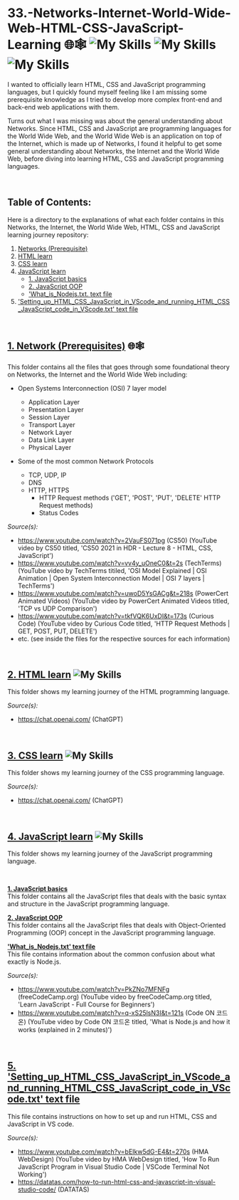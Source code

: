 # 33.-Networks-Internet-World-Wide-Web-HTML-CSS-JavaScript-Learning 🌐🕸️ ![My Skills](https://go-skill-icons.vercel.app/api/icons?i=javascript) ![My Skills](https://go-skill-icons.vercel.app/api/icons?i=css) ![My Skills](https://go-skill-icons.vercel.app/api/icons?i=html)
I wanted to officially learn HTML, CSS and JavaScript programming languages, but I quickly found myself feeling like I am missing some prerequisite knowledge as I tried to develop more complex front-end and back-end web applications with them.

Turns out what I was missing was about the general understanding about Networks. Since HTML, CSS and JavaScript are programming languages for the World Wide Web, and the World Wide Web is an application on top of the Internet, which is made up of
Networks, I found it helpful to get some general understanding about Networks, the Internet and the World Wide Web, before diving into learning HTML, CSS and JavaScript programming languages.

<br>

## Table of Contents:
Here is a directory to the explanations of what each folder contains in this Networks, the Internet, the World Wide Web, HTML, CSS and JavaScript learning journey repository:
1. [Networks (Prerequisite)](#networks)  
2. [HTML learn](#html)  
3. [CSS learn](#css)
4. [JavaScript learn](#js)
   + [1. JavaScript basics](#jsbasics)
   + [2. JavaScript OOP](#jsoop)
   + ['What_is_Nodejs.txt. text file](#whatisnodejs)
5. ['Setting_up_HTML_CSS_JavaScript_in_VScode_and_running_HTML_CSS_JavaScript_code_in_VScode.txt' text file](#howsetuphtmlcssjsandruninvscode)

<br>

## [1. Network (Prerequisites)](https://github.com/WindJammer6/33.-Networks-Internet-World-Wide-Web-HTML-CSS-JavaScript-Learning/tree/main/1.%20Networks%20(Prerequisite)) <a name = "networks"></a> 🌐🕸️

This folder contains all the files that goes through some foundational theory on Networks, the Internet and the World Wide Web including:
+ Open Systems Interconnection (OSI) 7 layer model
  + Application Layer
  + Presentation Layer
  + Session Layer
  + Transport Layer
  + Network Layer
  + Data Link Layer
  + Physical Layer

+ Some of the most common Network Protocols
  + TCP, UDP, IP
  + DNS
  + HTTP, HTTPS
     + HTTP Request methods ('GET', 'POST', 'PUT', 'DELETE' HTTP Request methods)
     + Status Codes

*Source(s):*  
+ https://www.youtube.com/watch?v=2VauFS071pg (CS50) (YouTube video by CS50 titled, 'CS50 2021 in HDR - Lecture 8 - HTML, CSS, JavaScript')
+ https://www.youtube.com/watch?v=vv4y_uOneC0&t=2s (TechTerms) (YouTube video by TechTerms titiled, 'OSI Model Explained | OSI Animation | Open System Interconnection Model | OSI 7 layers | TechTerms')
+ https://www.youtube.com/watch?v=uwoD5YsGACg&t=218s (PowerCert Animated Videos) (YouTube video by PowerCert Animated Videos titled, 'TCP vs UDP Comparison')
+ https://www.youtube.com/watch?v=tkfVQK6UxDI&t=173s (Curious Code) (YouTube video by Curious Code titled, 'HTTP Request Methods | GET, POST, PUT, DELETE')
+ etc. (see inside the files for the respective sources for each information)

<br>

## [2. HTML learn](https://github.com/WindJammer6/33.-Networks-Internet-World-Wide-Web-HTML-CSS-JavaScript-Learning/tree/main/2.%20HTML%20learn) <a name = "html"></a> ![My Skills](https://go-skill-icons.vercel.app/api/icons?i=html)
This folder shows my learning journey of the HTML programming language.

*Source(s):*  
+ https://chat.openai.com/ (ChatGPT)

<br>

## [3. CSS learn](https://github.com/WindJammer6/33.-Networks-Internet-World-Wide-Web-HTML-CSS-JavaScript-Learning/tree/main/3.%20CSS%20learn) <a name = "css"></a> ![My Skills](https://go-skill-icons.vercel.app/api/icons?i=css)
This folder shows my learning journey of the CSS programming language.

*Source(s):*  
+ https://chat.openai.com/ (ChatGPT)
 
<br>

## [4. JavaScript learn](https://github.com/WindJammer6/33.-Networks-Internet-World-Wide-Web-HTML-CSS-JavaScript-Learning/tree/main/4.%20JavaScript%20learn) <a name = "js"></a> ![My Skills](https://go-skill-icons.vercel.app/api/icons?i=javascript)
This folder shows my learning journey of the JavaScript programming language.

<br> 

**[1. JavaScript basics](https://github.com/WindJammer6/33.-Networks-Internet-World-Wide-Web-HTML-CSS-JavaScript-Learning/tree/main/4.%20JavaScript%20learn/1.%20JavaScript%20basics) <a name = "jsbasics"></a>**  
This folder contains all the JavaScript files that deals with the basic syntax and structure in the JavaScript programming language.

**[2. JavaScript OOP](https://github.com/WindJammer6/16.-Csharp-and-Unity-Learning/tree/main/C%23%20learn%20code%20archives/3.%20C%23%20OOP) <a name = "jsoop"></a>**  
This folder contains all the JavaScript files that deals with Object-Oriented Programming (OOP) concept in the JavaScript programming language.

**['What_is_Nodejs.txt' text file](https://github.com/WindJammer6/33.-Networks-Internet-World-Wide-Web-HTML-CSS-JavaScript-Learning/blob/main/4.%20JavaScript%20learn/What_is_Nodejs.txt) <a name = "whatisnodejs"></a>**  
This file contains information about the common confusion about what exactly is Node.js.


*Source(s):*  
+ https://www.youtube.com/watch?v=PkZNo7MFNFg (freeCodeCamp.org) (YouTube video by freeCodeCamp.org titled, 'Learn JavaScript - Full Course for Beginners')
+ https://www.youtube.com/watch?v=q-xS25lsN3I&t=121s (Code ON 코드온) (YouTube video by Code ON 코드온 titled, 'What is Node.js and how it works (explained in 2 minutes)')

<br>

## [5. 'Setting_up_HTML_CSS_JavaScript_in_VScode_and_running_HTML_CSS_JavaScript_code_in_VScode.txt' text file](https://github.com/WindJammer6/33.-Networks-Internet-World-Wide-Web-HTML-CSS-JavaScript-Learning/blob/main/Setting_up_HTML_CSS_JavaScript_in_VScode_and_running_HTML_CSS_JavaScript_code_in_VScode.txt) <a name = "howsetuphtmlcssjsandruninvscode"></a>
This file contains instructions on how to set up and run HTML, CSS and JavaScript in VS code.

*Source(s):*  
+ https://www.youtube.com/watch?v=bEIkw5dG-E4&t=270s (HMA WebDesign) (YouTube video by HMA WebDesign titled, 'How To Run JavaScript Program in Visual Studio Code | VSCode Terminal Not Working')
+ https://datatas.com/how-to-run-html-css-and-javascript-in-visual-studio-code/ (DATATAS)

